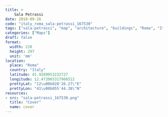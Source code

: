 ```yaml
---
title: > 
    Sala Petrassi
date: 2018-09-26
code: "italy_roma_sala-petrassi_167530"
tags: ["sala-petrassi", "map", "architecture", "buildings", "Roma", "Italy"]
categories: ["Maps"]
draft: false
format:
  width: 210
  height: 297
  unit: 'mm'
location:
  place: "Roma"
  country: "Italy"
  latitude: 41.9289953232727
  longitude: 12.473965317966512
  prettyLat: "12\u00b028'26.27\"E"
  prettyLon: "41\u00b055'44.38\"N"
resources:
- src: "sala-petrassi_167530.png"
  title: "Cover"
  name: cover
---
```


